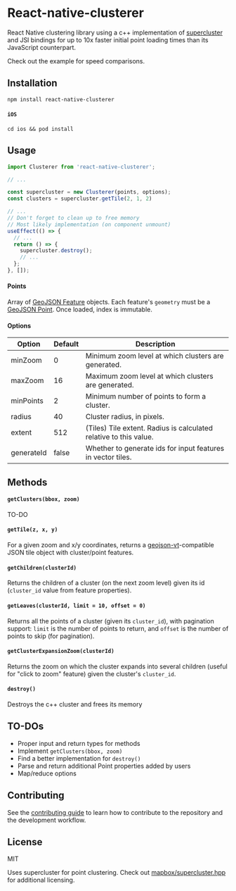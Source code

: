 # React-native-clusterer

React Native clustering library using a c++ implementation of [supercluster](https://github.com/mapbox/supercluster) and JSI bindings for up to 10x faster initial point loading times than its JavaScript counterpart.

Check out the example for speed comparisons.

## Installation

```sh
npm install react-native-clusterer
```

#### `iOS`

```
cd ios && pod install
```

## Usage

```js
import Clusterer from 'react-native-clusterer';

// ...

const supercluster = new Clusterer(points, options);
const clusters = supercluster.getTile(2, 1, 2)

// ...
// Don't forget to clean up to free memory
// Most likely implementation (on component unmount)
useEffect(() => {
  // ...
  return () => {
    supercluster.destroy();
    // ...
  };
}, []);
```

#### Points

Array of [GeoJSON Feature](https://tools.ietf.org/html/rfc7946#section-3.2) objects. Each feature's `geometry` must be a [GeoJSON Point](https://tools.ietf.org/html/rfc7946#section-3.1.2). Once loaded, index is immutable.

#### Options

| Option     | Default | Description                                                       |
| ---------- | ------- | ----------------------------------------------------------------- |
| minZoom    | 0       | Minimum zoom level at which clusters are generated.               |
| maxZoom    | 16      | Maximum zoom level at which clusters are generated.               |
| minPoints  | 2       | Minimum number of points to form a cluster.                       |
| radius     | 40      | Cluster radius, in pixels.                                        |
| extent     | 512     | (Tiles) Tile extent. Radius is calculated relative to this value. |
| generateId | false   | Whether to generate ids for input features in vector tiles.       |

## Methods

#### `getClusters(bbox, zoom)`

TO-DO

<!-- For the given `bbox` array (`[westLng, southLat, eastLng, northLat]`) and integer `zoom`, returns an array of clusters and points as [GeoJSON Feature](https://tools.ietf.org/html/rfc7946#section-3.2) objects. -->

#### `getTile(z, x, y)`

For a given zoom and x/y coordinates, returns a [geojson-vt](https://github.com/mapbox/geojson-vt)-compatible JSON tile object with cluster/point features.

#### `getChildren(clusterId)`

Returns the children of a cluster (on the next zoom level) given its id (`cluster_id` value from feature properties).

#### `getLeaves(clusterId, limit = 10, offset = 0)`

Returns all the points of a cluster (given its `cluster_id`), with pagination support:
`limit` is the number of points to return, and `offset` is the number of points to skip (for pagination).

#### `getClusterExpansionZoom(clusterId)`

Returns the zoom on which the cluster expands into several children (useful for "click to zoom" feature) given the cluster's `cluster_id`.

#### `destroy()`

Destroys the c++ cluster and frees its memory

## TO-DOs

- Proper input and return types for methods
- Implement `getClusters(bbox, zoom)`
- Find a better implementation for `destroy()`
- Parse and return additional Point properties added by users
- Map/reduce options

## Contributing

See the [contributing guide](CONTRIBUTING.md) to learn how to contribute to the repository and the development workflow.

## License

MIT

Uses supercluster for point clustering. Check out [mapbox/supercluster.hpp](https://github.com/mapbox/supercluster.hpp) for additional licensing.
